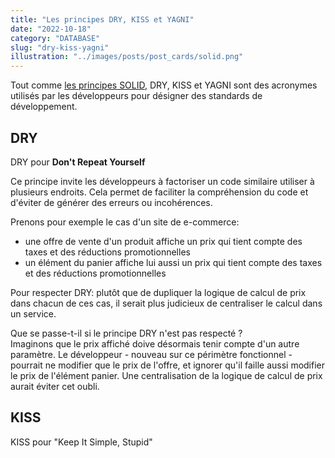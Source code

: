 ```yaml
---
title: "Les principes DRY, KISS et YAGNI"
date: "2022-10-18"
category: "DATABASE"
slug: "dry-kiss-yagni"
illustration: "../images/posts/post_cards/solid.png"
---
```


Tout comme [les principes SOLID](https://celineung.github.com/blog/principes-solid),
DRY, KISS et YAGNI sont des acronymes utilisés par les développeurs pour désigner des standards de développement.

## DRY

DRY pour **Don't Repeat Yourself**

Ce principe invite les développeurs à factoriser un code similaire utiliser à plusieurs endroits.
Cela permet de faciliter la compréhension du code et d'éviter de générer des erreurs ou incohérences.

Prenons pour exemple le cas d'un site de e-commerce:
- une offre de vente d'un produit affiche un prix qui tient compte des taxes et des réductions promotionnelles
- un élément du panier affiche lui aussi un prix qui tient compte des taxes et des réductions promotionnelles

Pour respecter DRY: plutôt que de dupliquer la logique de calcul de prix dans chacun de ces cas, il serait plus judicieux de
centraliser le calcul dans un service.
  
Que se passe-t-il si le principe DRY n'est pas respecté ?  
Imaginons que le prix affiché doive désormais tenir compte d'un autre paramètre. Le développeur - nouveau sur ce périmètre fonctionnel - pourrait ne modifier
que le prix de l'offre, et ignorer qu'il faille aussi modifier le prix de l'élément panier.
Une centralisation de la logique de calcul de prix aurait éviter cet oubli.

## KISS

KISS pour "Keep It Simple, Stupid"  
